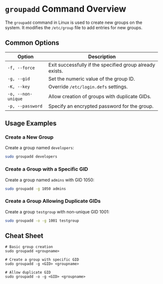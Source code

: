 # `groupadd` Command Overview

The `groupadd` command in Linux is used to create new groups on the system. It modifies the `/etc/group` file to add entries for new groups.

## Common Options

| Option       | Description                                    |
|--------------|------------------------------------------------|
| `-f, --force`| Exit successfully if the specified group already exists. |
| `-g, --gid`  | Set the numeric value of the group ID.         |
| `-K, --key`  | Override `/etc/login.defs` settings.           |
| `-o, --non-unique` | Allow creation of groups with duplicate GIDs. |
| `-p, --password` | Specify an encrypted password for the group. |

## Usage Examples

### Create a New Group
Create a group named `developers`:
```bash
sudo groupadd developers
```

### Create a Group with a Specific GID
Create a group named `admins` with GID 1050:
```bash
sudo groupadd -g 1050 admins
```

### Create a Group Allowing Duplicate GIDs
Create a group `testgroup` with non-unique GID 1001:
```bash
sudo groupadd -o -g 1001 testgroup
```

## Cheat Sheet

```plaintext
# Basic group creation
sudo groupadd <groupname>

# Create a group with specific GID
sudo groupadd -g <GID> <groupname>

# Allow duplicate GID
sudo groupadd -o -g <GID> <groupname>
```

